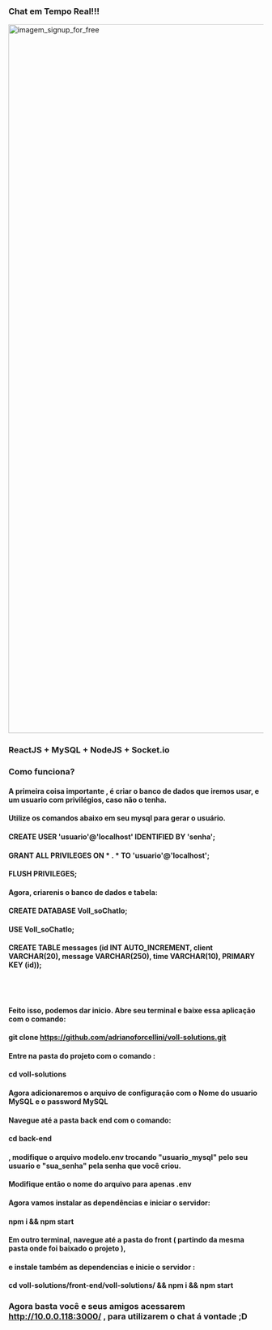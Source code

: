 ### Chat em Tempo Real!!!
<img src="gif.gif" alt="imagem_signup_for_free" width="1400"/>


### ReactJS + MySQL + NodeJS + Socket.io

### Como funciona?

#### A primeira coisa importante , é criar o banco de dados que iremos usar, e um usuario com privilégios, caso não o tenha.
#### Utilize os comandos abaixo em seu mysql para gerar o usuário.
#### CREATE USER 'usuario'@'localhost' IDENTIFIED BY 'senha';
#### GRANT ALL PRIVILEGES ON * . * TO 'usuario'@'localhost';
#### FLUSH PRIVILEGES;

#### Agora, criarenis o banco de dados e tabela:
#### CREATE DATABASE Voll_soChatIo;
#### USE Voll_soChatIo;

#### CREATE TABLE messages (id INT AUTO_INCREMENT, client VARCHAR(20), message VARCHAR(250), time VARCHAR(10), PRIMARY KEY (id));

<br></br>
#### Feito isso, podemos dar inicio. Abre seu terminal e baixe essa aplicação com o comando:
#### git clone https://github.com/adrianoforcellini/voll-solutions.git
#### Entre na pasta do projeto com o comando :
#### cd voll-solutions
#### Agora adicionaremos o arquivo de configuração com o Nome do usuario MySQL e o password MySQL
#### Navegue até a pasta back end com o comando:
#### cd back-end 
#### , modifique o arquivo modelo.env trocando "usuario_mysql" pelo seu usuario e "sua_senha" pela senha que você criou.
#### Modifique então o nome do arquivo para apenas .env

#### Agora vamos instalar as dependências e iniciar o servidor:
#### npm i && npm start

####  Em outro terminal, navegue até a pasta do front ( partindo da mesma pasta onde foi baixado o projeto ),
####  e instale também as dependencias e inicie o servidor :
####  cd voll-solutions/front-end/voll-solutions/ && npm i && npm start

### Agora basta você e seus amigos acessarem http://10.0.0.118:3000/ , para utilizarem o chat á vontade ;D
